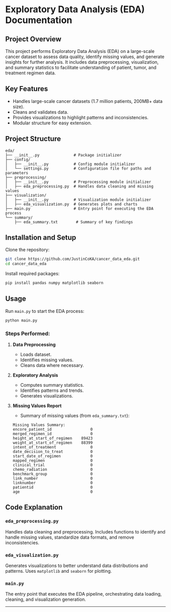 # Exploratory Data Analysis (EDA) Documentation

## Project Overview
This project performs Exploratory Data Analysis (EDA) on a large-scale cancer dataset to assess data quality, identify missing values, and generate insights for further analysis. It includes data preprocessing, visualization, and summary statistics to facilitate understanding of patient, tumor, and treatment regimen data.

## Key Features
- Handles large-scale cancer datasets (1.7 million patients, 200MB+ data size).
- Cleans and validates data.
- Provides visualizations to highlight patterns and inconsistencies.
- Modular structure for easy extension.

## Project Structure

```
eda/
├── __init__.py               # Package initializer
├── config/
│   ├── __init__.py           # Config module initializer
│   └── settings.py           # Configuration file for paths and parameters
├── preprocessing/
│   ├── __init__.py           # Preprocessing module initializer
│   ├── eda_preprocessing.py  # Handles data cleaning and missing values
├── visualization/
│   ├── __init__.py           # Visualization module initializer
│   ├── eda_visualization.py  # Generates plots and charts
├── main.py                   # Entry point for executing the EDA process
└── summary/
    ├── eda_summary.txt        # Summary of key findings
```

## Installation and Setup

Clone the repository:
```bash
git clone https://github.com/JustinCoKA/cancer_data_eda.git
cd cancer_data_eda
```

Install required packages:
```bash
pip install pandas numpy matplotlib seaborn
```

## Usage

Run `main.py` to start the EDA process:
```bash
python main.py
```

### Steps Performed:
1. **Data Preprocessing**
   - Loads dataset.
   - Identifies missing values.
   - Cleans data where necessary.

2. **Exploratory Analysis**
   - Computes summary statistics.
   - Identifies patterns and trends.
   - Generates visualizations.

3. **Missing Values Report**
   - Summary of missing values (from `eda_summary.txt`):
   ```
   Missing Values Summary:
   encore_patient_id                 0
   merged_regimen_id                 0
   height_at_start_of_regimen    89423
   weight_at_start_of_regimen    88399
   intent_of_treatment               0
   date_decision_to_treat            0
   start_date_of_regimen             0
   mapped_regimen                    0
   clinical_trial                    0
   chemo_radiation                   0
   benchmark_group                   0
   link_number                       0
   linknumber                        0
   patientid                         0
   age                               0
   ```

## Code Explanation

### `eda_preprocessing.py`
Handles data cleaning and preprocessing. Includes functions to identify and handle missing values, standardize data formats, and remove inconsistencies.

### `eda_visualization.py`
Generates visualizations to better understand data distributions and patterns. Uses `matplotlib` and `seaborn` for plotting.

### `main.py`
The entry point that executes the EDA pipeline, orchestrating data loading, cleaning, and visualization generation.

---
